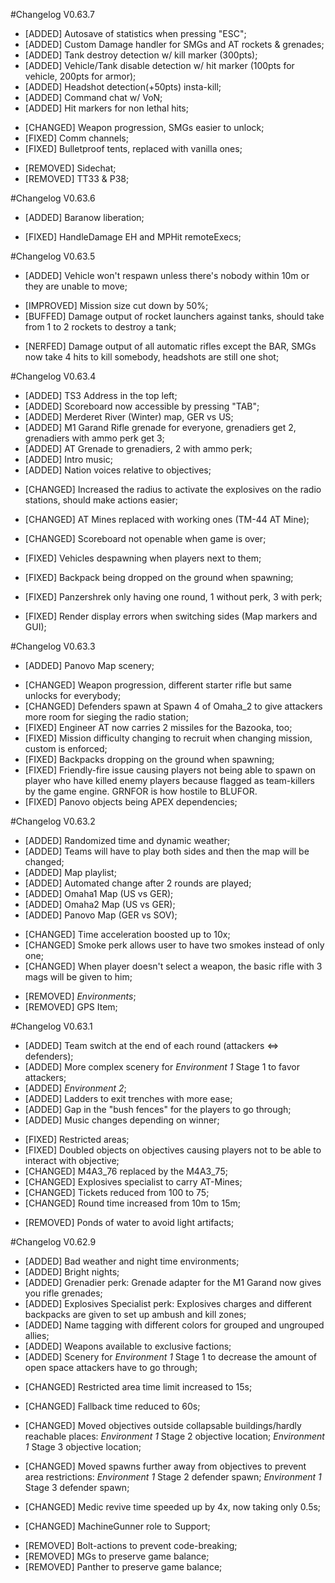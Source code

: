 #Changelog V0.63.7
+ [ADDED] Autosave of statistics when pressing "ESC";
+ [ADDED] Custom Damage handler for SMGs and AT rockets & grenades;
+ [ADDED] Tank destroy detection w/ kill marker (300pts);
+ [ADDED] Vehicle/Tank disable detection w/ hit marker (100pts for vehicle, 200pts for armor);
+ [ADDED] Headshot detection(+50pts) insta-kill;
+ [ADDED] Command chat w/ VoN;
+ [ADDED] Hit markers for non lethal hits;

* [CHANGED] Weapon progression, SMGs easier to unlock;
* [FIXED] Comm channels;
* [FIXED] Bulletproof tents, replaced with vanilla ones;

- [REMOVED] Sidechat;
- [REMOVED] TT33 & P38;

#Changelog V0.63.6
+ [ADDED] Baranow liberation;
* [FIXED] HandleDamage EH and MPHit remoteExecs;

#Changelog V0.63.5
+ [ADDED] Vehicle won't respawn unless there's nobody within 10m or they are unable to move;

* [IMPROVED] Mission size cut down by 50%;
* [BUFFED] Damage output of rocket launchers against tanks, should take from 1 to 2 rockets to destroy a tank;

- [NERFED] Damage output of all automatic rifles except the BAR, SMGs now take 4 hits to kill somebody, headshots are still one shot;

#Changelog V0.63.4
+ [ADDED] TS3 Address in the top left;
+ [ADDED] Scoreboard now accessible by pressing "TAB";
+ [ADDED] Merderet River (Winter) map, GER vs US;
+ [ADDED] M1 Garand Rifle grenade for everyone, grenadiers get 2, grenadiers with ammo perk get 3;
+ [ADDED] AT Grenade to grenadiers, 2 with ammo perk;
+ [ADDED] Intro music;
+ [ADDED] Nation voices relative to objectives;

* [CHANGED] Increased the radius to activate the explosives on the radio stations, should make actions easier;
* [CHANGED] AT Mines replaced with working ones (TM-44 AT Mine);
* [CHANGED] Scoreboard not openable when game is over;

* [FIXED] Vehicles despawning when players next to them;
* [FIXED] Backpack being dropped on the ground when spawning;
* [FIXED] Panzershrek only having one round, 1 without perk, 3 with perk;
* [FIXED] Render display errors when switching sides (Map markers and GUI);

#Changelog V0.63.3
+ [ADDED] Panovo Map scenery;

* [CHANGED] Weapon progression, different starter rifle but same unlocks for everybody;
* [CHANGED] Defenders spawn at Spawn 4 of Omaha_2 to give attackers more room for sieging the radio station;
* [FIXED] Engineer AT now carries 2 missiles for the Bazooka, too;
* [FIXED] Mission difficulty changing to recruit when changing mission, custom is enforced;
* [FIXED] Backpacks dropping on the ground when spawning;
* [FIXED] Friendly-fire issue causing players not being able to spawn on player who have killed enemy players
          because flagged as team-killers by the game engine. GRNFOR is how hostile to BLUFOR.
* [FIXED] Panovo objects being APEX dependencies;

#Changelog V0.63.2
+ [ADDED] Randomized time and dynamic weather;
+ [ADDED] Teams will have to play both sides and then the map will be changed;
+ [ADDED] Map playlist;
+ [ADDED] Automated change after 2 rounds are played;
+ [ADDED] Omaha1 Map (US vs GER);
+ [ADDED] Omaha2 Map (US vs GER);
+ [ADDED] Panovo Map (GER vs SOV);

* [CHANGED] Time acceleration boosted up to 10x;
* [CHANGED] Smoke perk allows user to have two smokes instead of only one;
* [CHANGED] When player doesn't select a weapon, the basic rifle with 3 mags will be given to him;

- [REMOVED] *Environments*;
- [REMOVED] GPS Item;

#Changelog V0.63.1
+ [ADDED] Team switch at the end of each round (attackers <=> defenders);
+ [ADDED] More complex scenery for *Environment 1* Stage 1 to favor attackers;
+ [ADDED] *Environment 2*;
+ [ADDED] Ladders to exit trenches with more ease;
+ [ADDED] Gap in the "bush fences" for the players to go through;
+ [ADDED] Music changes depending on winner;

* [FIXED] Restricted areas;
* [FIXED] Doubled objects on objectives causing players not to be able to interact with objective;
* [CHANGED] M4A3_76 replaced by the M4A3_75;
* [CHANGED] Explosives specialist to carry AT-Mines;
* [CHANGED] Tickets reduced from 100 to 75;
* [CHANGED] Round time increased from 10m to 15m;

- [REMOVED] Ponds of water to avoid light artifacts;

#Changelog V0.62.9

+ [ADDED] Bad weather and night time environments;
+ [ADDED] Bright nights;
+ [ADDED] Grenadier perk:
            Grenade adapter for the M1 Garand now gives you rifle grenades;
+ [ADDED] Explosives Specialist perk:
            Explosives charges and different backpacks are given to set up ambush and kill zones;
+ [ADDED] Name tagging with different colors for grouped and ungrouped allies;
+ [ADDED] Weapons available to exclusive factions;
+ [ADDED] Scenery for *Environment 1* Stage 1 to decrease the amount of open space attackers have to go through;

* [CHANGED] Restricted area time limit increased to 15s;
* [CHANGED] Fallback time reduced to 60s;
* [CHANGED] Moved objectives outside collapsable buildings/hardly reachable places:
      *Environment 1* Stage 2 objective location;
      *Environment 1* Stage 3 objective location;

* [CHANGED] Moved spawns further away from objectives to prevent area restrictions:
      *Environment 1* Stage 2 defender spawn;
      *Environment 1* Stage 3 defender spawn;

* [CHANGED] Medic revive time speeded up by 4x, now taking only 0.5s;
* [CHANGED] MachineGunner role to Support;

- [REMOVED] Bolt-actions to prevent code-breaking;
- [REMOVED] MGs to preserve game balance;
- [REMOVED] Panther to preserve game balance;
